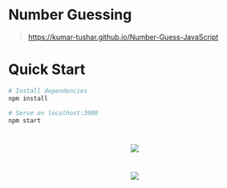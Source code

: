 # Number Guessing

> https://kumar-tushar.github.io/Number-Guess-JavaScript

# Quick Start
``` bash
# Install dependencies
npm install

# Serve on localhost:3000
npm start
```
#

<div align="center">
<img src="Screenshot(218).png"  />
</div>

#

<div align="center">
<img src="https://github.com/kumar-tushar/javascript-mini-projects/blob/NumberGuessing-kumar-tushar-branch/NumberGuessing/kumar-tushar/Screenshot%20(219).png"  />
</div>

